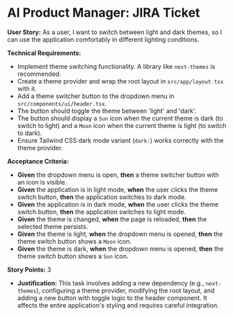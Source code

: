 # AI Product Manager: JIRA Ticket

**User Story:**
As a user, I want to switch between light and dark themes, so I can use the application comfortably in different lighting conditions.

**Technical Requirements:**
*   Implement theme switching functionality. A library like `next-themes` is recommended.
*   Create a theme provider and wrap the root layout in `src/app/layout.tsx` with it.
*   Add a theme switcher button to the dropdown menu in `src/components/ui/header.tsx`.
*   The button should toggle the theme between 'light' and 'dark'.
*   The button should display a `Sun` icon when the current theme is dark (to switch to light) and a `Moon` icon when the current theme is light (to switch to dark).
*   Ensure Tailwind CSS dark mode variant (`dark:`) works correctly with the theme provider.

**Acceptance Criteria:**
*   **Given** the dropdown menu is open, **then** a theme switcher button with an icon is visible.
*   **Given** the application is in light mode, **when** the user clicks the theme switch button, **then** the application switches to dark mode.
*   **Given** the application is in dark mode, **when** the user clicks the theme switch button, **then** the application switches to light mode.
*   **Given** the theme is changed, **when** the page is reloaded, **then** the selected theme persists.
*   **Given** the theme is light, **when** the dropdown menu is opened, **then** the theme switch button shows a `Moon` icon.
*   **Given** the theme is dark, **when** the dropdown menu is opened, **then** the theme switch button shows a `Sun` icon.

**Story Points:** 3
*   **Justification:** This task involves adding a new dependency (e.g., `next-themes`), configuring a theme provider, modifying the root layout, and adding a new button with toggle logic to the header component. It affects the entire application's styling and requires careful integration.
